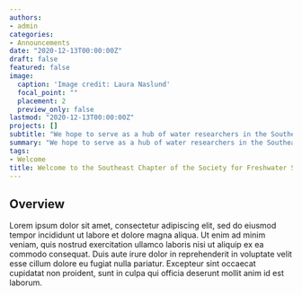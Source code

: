 ```yaml
---
authors:
- admin
categories:
- Announcements
date: "2020-12-13T00:00:00Z"
draft: false
featured: false
image:
  caption: 'Image credit: Laura Naslund'
  focal_point: ""
  placement: 2
  preview_only: false
lastmod: "2020-12-13T00:00:00Z"
projects: []
subtitle: "We hope to serve as a hub of water researchers in the Southeastern United States."
summary: "We hope to serve as a hub of water researchers in the Southeastern United States."
tags:
- Welcome
title: Welcome to the Southeast Chapter of the Society for Freshwater Science
---
```




## Overview

Lorem ipsum dolor sit amet, consectetur adipiscing elit, sed do eiusmod tempor incididunt ut labore et dolore magna aliqua. Ut enim ad minim veniam, quis nostrud exercitation ullamco laboris nisi ut aliquip ex ea commodo consequat. Duis aute irure dolor in reprehenderit in voluptate velit esse cillum dolore eu fugiat nulla pariatur. Excepteur sint occaecat cupidatat non proident, sunt in culpa qui officia deserunt mollit anim id est laborum.

